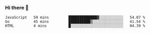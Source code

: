 ### Hi there 👋

<!--
**KLXLjun/KLXLjun** is a ✨ _special_ ✨ repository because its `README.md` (this file) appears on your GitHub profile.

Here are some ideas to get you started:

- 🔭 I’m currently working on ...
- 🌱 I’m currently learning ...
- 👯 I’m looking to collaborate on ...
- 🤔 I’m looking for help with ...
- 💬 Ask me about ...
- 📫 How to reach me: ...
- 😄 Pronouns: ...
- ⚡ Fun fact: ...
-->

<!--START_SECTION:waka-->
```text
JavaScript   59 mins         █████████████▓░░░░░░░░░░░   54.07 % 
Go           45 mins         ██████████▒░░░░░░░░░░░░░░   41.54 % 
HTML         4 mins          █░░░░░░░░░░░░░░░░░░░░░░░░   04.39 % 
```
<!--END_SECTION:waka-->
